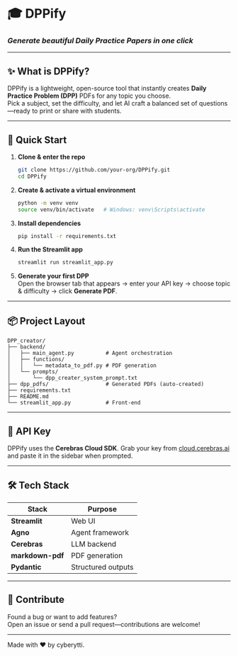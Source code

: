 # 🎓 DPPify  
### *Generate beautiful Daily Practice Papers in one click*

---

## ✨ What is DPPify?
DPPify is a lightweight, open-source tool that instantly creates **Daily Practice Problem (DPP)** PDFs for any topic you choose.  
Pick a subject, set the difficulty, and let AI craft a balanced set of questions—ready to print or share with students.

---

## 🚀 Quick Start

1. **Clone & enter the repo**
   ```bash
   git clone https://github.com/your-org/DPPify.git
   cd DPPify
   ```

2. **Create & activate a virtual environment**
   ```bash
   python -m venv venv
   source venv/bin/activate   # Windows: venv\Scripts\activate
   ```

3. **Install dependencies**
   ```bash
   pip install -r requirements.txt
   ```

4. **Run the Streamlit app**
   ```bash
   streamlit run streamlit_app.py
   ```

5. **Generate your first DPP**  
   Open the browser tab that appears → enter your API key → choose topic & difficulty → click **Generate PDF**.

---

## 📦 Project Layout

```
DPP_creator/
├── backend/
│   ├── main_agent.py          # Agent orchestration
│   ├── functions/
│   │   └── metadata_to_pdf.py # PDF generation
│   └── prompts/
│       └── dpp_creater_system_prompt.txt
├── dpp_pdfs/                  # Generated PDFs (auto-created)
├── requirements.txt
├── README.md
└── streamlit_app.py           # Front-end
```

---

## 🔐 API Key
DPPify uses the **Cerebras Cloud SDK**. Grab your key from [cloud.cerebras.ai](https://cloud.cerebras.ai) and paste it in the sidebar when prompted.

---

## 🛠️ Tech Stack

| Stack       | Purpose               |
|-------------|------------------------|
| **Streamlit** | Web UI                |
| **Agno**      | Agent framework       |
| **Cerebras**  | LLM backend           |
| **markdown-pdf** | PDF generation   |
| **Pydantic**  | Structured outputs    |

---

## 🤝 Contribute
Found a bug or want to add features?  
Open an issue or send a pull request—contributions are welcome!

---

Made with ❤️ by cyberytti.
